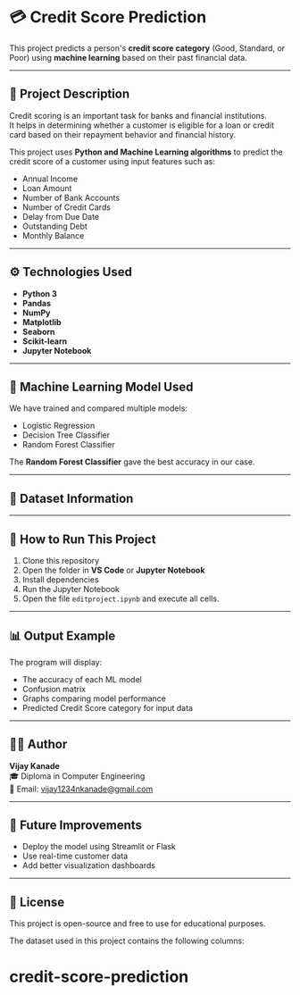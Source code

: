 # 💳 Credit Score Prediction

This project predicts a person's **credit score category** (Good, Standard, or Poor) using **machine learning** based on their past financial data.

---

## 📘 Project Description

Credit scoring is an important task for banks and financial institutions.  
It helps in determining whether a customer is eligible for a loan or credit card based on their repayment behavior and financial history.

This project uses **Python and Machine Learning algorithms** to predict the credit score of a customer using input features such as:
- Annual Income  
- Loan Amount  
- Number of Bank Accounts  
- Number of Credit Cards  
- Delay from Due Date  
- Outstanding Debt  
- Monthly Balance  

---

## ⚙️ Technologies Used

- **Python 3**
- **Pandas**
- **NumPy**
- **Matplotlib**
- **Seaborn**
- **Scikit-learn**
- **Jupyter Notebook**

---

## 🧠 Machine Learning Model Used

We have trained and compared multiple models:
- Logistic Regression  
- Decision Tree Classifier  
- Random Forest Classifier  

The **Random Forest Classifier** gave the best accuracy in our case.

---

## 🧩 Dataset Information

---

## 🚀 How to Run This Project

1. Clone this repository  
2. Open the folder in **VS Code** or **Jupyter Notebook**  
3. Install dependencies  
4. Run the Jupyter Notebook  
5. Open the file `editproject.ipynb` and execute all cells.

---

## 📊 Output Example

The program will display:
- The accuracy of each ML model  
- Confusion matrix  
- Graphs comparing model performance  
- Predicted Credit Score category for input data

---

## 👨‍💻 Author

**Vijay Kanade**  
🎓 Diploma in Computer Engineering  
📧 Email: vijay1234nkanade@gmail.com  

---

## 🏁 Future Improvements

- Deploy the model using Streamlit or Flask  
- Use real-time customer data  
- Add better visualization dashboards

---

## 🪪 License

This project is open-source and free to use for educational purposes.


The dataset used in this project contains the following columns:
# credit-score-prediction
